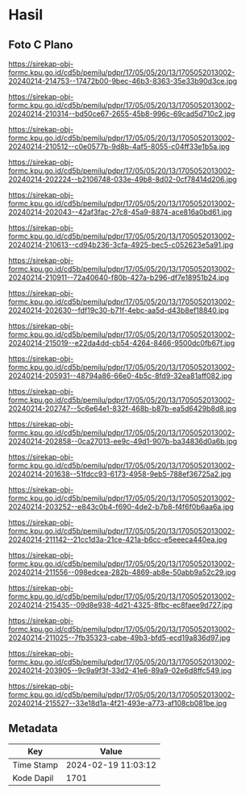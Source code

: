 # Hasil

## Foto C Plano

https://sirekap-obj-formc.kpu.go.id/cd5b/pemilu/pdpr/17/05/05/20/13/1705052013002-20240214-214753--17472b00-9bec-46b3-8363-35e33b90d3ce.jpg

https://sirekap-obj-formc.kpu.go.id/cd5b/pemilu/pdpr/17/05/05/20/13/1705052013002-20240214-210314--bd50ce67-2655-45b8-996c-69cad5d710c2.jpg

https://sirekap-obj-formc.kpu.go.id/cd5b/pemilu/pdpr/17/05/05/20/13/1705052013002-20240214-210512--c0e0577b-9d8b-4af5-8055-c04ff33e1b5a.jpg

https://sirekap-obj-formc.kpu.go.id/cd5b/pemilu/pdpr/17/05/05/20/13/1705052013002-20240214-202224--b2106748-033e-49b8-8d02-0cf78414d206.jpg

https://sirekap-obj-formc.kpu.go.id/cd5b/pemilu/pdpr/17/05/05/20/13/1705052013002-20240214-202043--42af3fac-27c8-45a9-8874-ace816a0bd61.jpg

https://sirekap-obj-formc.kpu.go.id/cd5b/pemilu/pdpr/17/05/05/20/13/1705052013002-20240214-210613--cd94b236-3cfa-4925-bec5-c052623e5a91.jpg

https://sirekap-obj-formc.kpu.go.id/cd5b/pemilu/pdpr/17/05/05/20/13/1705052013002-20240214-210911--72a40640-f80b-427a-b296-df7e18951b24.jpg

https://sirekap-obj-formc.kpu.go.id/cd5b/pemilu/pdpr/17/05/05/20/13/1705052013002-20240214-202630--fdf19c30-b71f-4ebc-aa5d-d43b8ef18840.jpg

https://sirekap-obj-formc.kpu.go.id/cd5b/pemilu/pdpr/17/05/05/20/13/1705052013002-20240214-215019--e22da4dd-cb54-4264-8466-9500dc0fb67f.jpg

https://sirekap-obj-formc.kpu.go.id/cd5b/pemilu/pdpr/17/05/05/20/13/1705052013002-20240214-205931--48794a86-66e0-4b5c-8fd9-32ea81aff082.jpg

https://sirekap-obj-formc.kpu.go.id/cd5b/pemilu/pdpr/17/05/05/20/13/1705052013002-20240214-202747--5c6e64e1-832f-468b-b87b-ea5d6429b8d8.jpg

https://sirekap-obj-formc.kpu.go.id/cd5b/pemilu/pdpr/17/05/05/20/13/1705052013002-20240214-202858--0ca27013-ee9c-49d1-907b-ba34836d0a6b.jpg

https://sirekap-obj-formc.kpu.go.id/cd5b/pemilu/pdpr/17/05/05/20/13/1705052013002-20240214-201638--51fdcc93-6173-4958-9eb5-788ef36725a2.jpg

https://sirekap-obj-formc.kpu.go.id/cd5b/pemilu/pdpr/17/05/05/20/13/1705052013002-20240214-203252--e843c0b4-f690-4de2-b7b8-f4f6f0b6aa6a.jpg

https://sirekap-obj-formc.kpu.go.id/cd5b/pemilu/pdpr/17/05/05/20/13/1705052013002-20240214-211142--21cc1d3a-21ce-421a-b6cc-e5eeeca440ea.jpg

https://sirekap-obj-formc.kpu.go.id/cd5b/pemilu/pdpr/17/05/05/20/13/1705052013002-20240214-211556--098edcea-282b-4869-ab8e-50abb9a52c29.jpg

https://sirekap-obj-formc.kpu.go.id/cd5b/pemilu/pdpr/17/05/05/20/13/1705052013002-20240214-215435--09d8e938-4d21-4325-8fbc-ec8faee9d727.jpg

https://sirekap-obj-formc.kpu.go.id/cd5b/pemilu/pdpr/17/05/05/20/13/1705052013002-20240214-211025--7fb35323-cabe-49b3-bfd5-ecd19a836d97.jpg

https://sirekap-obj-formc.kpu.go.id/cd5b/pemilu/pdpr/17/05/05/20/13/1705052013002-20240214-203905--9c9a9f3f-33d2-41e6-89a9-02e6d8ffc549.jpg

https://sirekap-obj-formc.kpu.go.id/cd5b/pemilu/pdpr/17/05/05/20/13/1705052013002-20240214-215527--33e18d1a-4f21-493e-a773-af108cb081be.jpg


## Metadata

| Key        | Value               |
| ---------- | ------------------- |
| Time Stamp | 2024-02-19 11:03:12 |
| Kode Dapil | 1701                |



